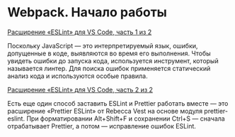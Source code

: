 # Webpack. Начало работы

[Расширение «ESLint» для VS Code, часть 1 из 2](https://tokmakov.msk.ru/blog/item/713)

Поскольку JavaScript — это интерпретируемый язык, ошибки, допущенные в коде, выявляются во время его выполнения. Чтобы увидеть ошибки до запуска кода, используется инструмент, который называется линтер. Для поиска ошибок применяется статический анализ кода и используются особые правила.

[Расширение «ESLint» для VS Code, часть 2 из 2](https://tokmakov.msk.ru/blog/item/714)

Есть еще один способ заставить ESLint и Prettier работать вместе — это расширение «Prettier ESLint» от Rebecca Vest на основе модуля prettier-eslint. При форматировании Alt+Shift+F и сохранении Ctrl+S — сначала отрабатывает Prettier, а потом — исправление ошибок ESLint.

